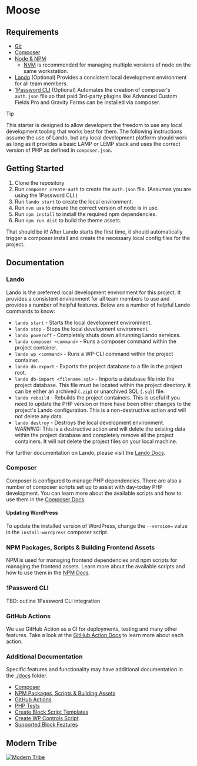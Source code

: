 # Moose

## Requirements
* [Git](https://git-scm.com/)
* [Composer](https://getcomposer.org/)
* [Node & NPM](https://nodejs.org/)
  * [NVM](https://github.com/nvm-sh/nvm) is recommended for managing multiple versions of node on the same workstation.
* [Lando](https://lando.dev/) (Optional) Provides a consistent local development environment for all team members.
* [1Password CLI](https://developer.1password.com/docs/cli/) (Optional) Automates the creation of composer's `auth.json`
file so that paid 3rd-party plugins like Advanced Custom Fields Pro and Gravity Forms can be installed via composer.

> [!TIP]
> This starter is designed to allow developers the freedom to use any local development tooling that works best for
> them. The following instructions assume the use of Lando, but any local development platform should work as long as it
> provides a basic LAMP or LEMP stack and uses the correct version of PHP as defined in `composer.json`.

## Getting Started

1. Clone the repository
2. Run `composer create-auth` to create the `auth.json` file. (Assumes you are using the 1Password CLI.)
3. Run `lando start` to create the local environment.
4. Run `nvm use` to ensure the correct version of node is in use.
5. Run `npm install` to install the required npm dependencies.
6. Run `npm run dist` to build the theme assets.

That should be it! After Lando starts the first time, it should automatically trigger a composer install and create the 
necessary local config files for the project.

## Documentation

### Lando

Lando is the preferred local development environment for this project. It provides a consistent environment for all team
members to use and provides a number of helpful features. Below are a number of helpful Lando commands to know:

* `lando start` - Starts the local development environment.
* `lando stop` - Stops the local development environment.
* `lando poweroff` - Completely shuts down all running Lando services.
* `lando composer <command>` - Runs a composer command within the project container.
* `lando wp <command>` - Runs a WP-CLI command within the project container.
* `lando db-export` - Exports the project database to a file in the project root.
* `lando db-import <filename.sql>` - Imports a database file into the project database. This file must be located within 
the project directory. it can be either an archived (`.zip`) or unarchived SQL (`.sql`) file.
* `lando rebuild` - Rebuilds the project containers. This is useful if you need to update the PHP version or there have
been other changes to the project's Lando configuration. This is a non-destructive action and will not delete any data.
* `lando destroy` - Destroys the local development environment. *WARNING:* This is a destructive action and will delete
the existing data within the project database and completely remove all the project containers. It will not delete the
project files on your local machine.

For further documentation on Lando, please visit the [Lando Docs](https://docs.lando.dev/).

### Composer

Composer is configured to manage PHP dependencies. There are also a number of composer scripts set up to assist with
day-today PHP development. You can learn more about the available scripts and how to use them in the
[Composer Docs](./docs/composer.md).

#### Updating WordPress

To update the installed version of WordPress, change the `--version=` value in the `install-wordpress` composer script.

### NPM Packages, Scripts & Building Frontend Assets

NPM is used for managing frontend dependencies and npm scripts for managing the frontend assets. Learn more about the 
available scripts and how to use them in the [NPM Docs](./docs/npm.md).

### 1Password CLI
TBD: outline 1Password CLI integration

### GitHub Actions

We use GitHub Action as a CI for deployments, testing and many other features. Take a look at the 
[GitHub Action Docs](./docs/actions.md) to learn more about each action.

### Additional Documentation
Specific features and functionality may have additional documentation in the [./docs](./docs) folder.
* [Composer](./docs/composer.md)
* [NPM Packages, Scripts & Building Assets](./docs/npm.md)
* [GitHub Actions](./docs/actions.md)
* [PHP Tests](./docs/php-tests.md)
* [Create Block Script Templates](./docs/block-templates.md)
* [Create WP Controls Script](./docs/wp-controls-templates.md)
* [Supported Block Features](./docs/block-features.md)

## Modern Tribe

[![Modern Tribe](https://moderntribe-common.s3.us-west-2.amazonaws.com/marketing/ModernTribe-Banner.png)](https://tri.be/contact/)

